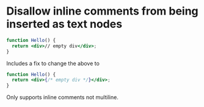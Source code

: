 # Disallow inline comments from being inserted as text nodes

```jsx
function Hello() {
  return <div>// empty div</div>;
}
```

Includes a fix to change the above to

```jsx
function Hello() {
  return <div>{/* empty div */}</div>;
}
```

Only supports inline comments not multiline.
